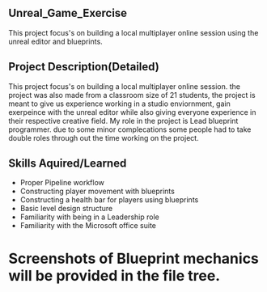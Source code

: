 ## Unreal_Game_Exercise
This project focus's on building a local multiplayer online session using the unreal editor and blueprints.


## Project Description(Detailed)
This project focus's on building a local multiplayer online session. the project was also made from a classroom size of 21 students, the project is meant to give us experience working in a studio enviornment, gain exerpeince with the unreal editor while also giving everyone experience in their respective creative field. My role in the project is Lead blueprint programmer. due to some minor complecations some people had to take double roles through out the time working on the project.

## Skills Aquired/Learned
- Proper Pipeline workflow
- Constructing player movement with blueprints
- Constructing a health bar for players using blueprints
- Basic level design structure
- Familiarity with being in a Leadership role
- Familiarity with the Microsoft office suite

# Screenshots of Blueprint mechanics will be provided in the file tree.



